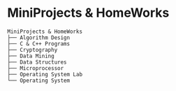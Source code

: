 # MiniProjects & HomeWorks

```
MiniProjects & HomeWorks
├── Algorithm Design
├── C & C++ Programs
├── Cryptography
├── Data Mining
├── Data Structures
├── Microprocessor
├── Operating System Lab
└── Operating System
```
